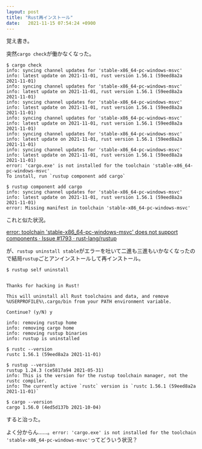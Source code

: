```yaml
---
layout: post
title: "Rust再インストール"
date:   2021-11-15 07:54:24 +0900
---
```


覚え書き。

突然`cargo check`が働かなくなった。

```
$ cargo check
info: syncing channel updates for 'stable-x86_64-pc-windows-msvc'
info: latest update on 2021-11-01, rust version 1.56.1 (59eed8a2a 2021-11-01)
info: syncing channel updates for 'stable-x86_64-pc-windows-msvc'
info: latest update on 2021-11-01, rust version 1.56.1 (59eed8a2a 2021-11-01)
info: syncing channel updates for 'stable-x86_64-pc-windows-msvc'
info: latest update on 2021-11-01, rust version 1.56.1 (59eed8a2a 2021-11-01)
info: syncing channel updates for 'stable-x86_64-pc-windows-msvc'
info: latest update on 2021-11-01, rust version 1.56.1 (59eed8a2a 2021-11-01)
info: syncing channel updates for 'stable-x86_64-pc-windows-msvc'
info: latest update on 2021-11-01, rust version 1.56.1 (59eed8a2a 2021-11-01)
info: syncing channel updates for 'stable-x86_64-pc-windows-msvc'
info: latest update on 2021-11-01, rust version 1.56.1 (59eed8a2a 2021-11-01)
error: 'cargo.exe' is not installed for the toolchain 'stable-x86_64-pc-windows-msvc'
To install, run `rustup component add cargo`
```

```
$ rustup component add cargo
info: syncing channel updates for 'stable-x86_64-pc-windows-msvc'
info: latest update on 2021-11-01, rust version 1.56.1 (59eed8a2a 2021-11-01)
error: Missing manifest in toolchain 'stable-x86_64-pc-windows-msvc'   
```

これと似た状況。

[error: toolchain 'stable\-x86\_64\-pc\-windows\-msvc' does not support components · Issue \#1793 · rust\-lang/rustup](https://github.com/rust-lang/rustup/issues/1793)

が、`rustup uninstall stable`がエラーを吐いて二進も三進もいかなくなったので結局`rustup`ごとアンインストールして再インストール。

```
$ rustup self uninstall


Thanks for hacking in Rust!

This will uninstall all Rust toolchains and data, and remove
%USERPROFILE%\.cargo/bin from your PATH environment variable.

Continue? (y/N) y

info: removing rustup home
info: removing cargo home
info: removing rustup binaries
info: rustup is uninstalled
```

```
$ rustc --version
rustc 1.56.1 (59eed8a2a 2021-11-01)

$ rustup --version
rustup 1.24.3 (ce5817a94 2021-05-31)
info: This is the version for the rustup toolchain manager, not the rustc compiler.
info: The currently active `rustc` version is `rustc 1.56.1 (59eed8a2a 2021-11-01)`

$ cargo --version
cargo 1.56.0 (4ed5d137b 2021-10-04)
```

すると治った。

よく分からん……。`error: 'cargo.exe' is not installed for the toolchain 'stable-x86_64-pc-windows-msvc'`ってどういう状況？